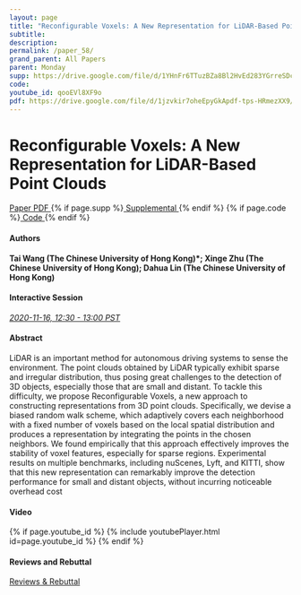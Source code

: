 ```yaml
---
layout: page
title: "Reconfigurable Voxels: A New Representation for LiDAR-Based Point Clouds"
subtitle: 
description:
permalink: /paper_58/
grand_parent: All Papers
parent: Monday
supp: https://drive.google.com/file/d/1YHnFr6TTuzBZa8Bl2HvEd283YGrreSDc/view
code: 
youtube_id: qooEVl8XF9o
pdf: https://drive.google.com/file/d/1jzvkir7oheEpyGkApdf-tps-HRmezXX9/view
---
```


# Reconfigurable Voxels: A New Representation for LiDAR-Based Point Clouds

<a href="https://drive.google.com/file/d/1jzvkir7oheEpyGkApdf-tps-HRmezXX9/view" target="_blank" rel="noopener noreferrer" class="btn btn-blue"><i class="fa fa-file-text-o" aria-hidden="true"></i> Paper PDF </a> {% if page.supp %}<a href="https://drive.google.com/file/d/1YHnFr6TTuzBZa8Bl2HvEd283YGrreSDc/view" target="_blank" rel="noopener noreferrer" class="btn btn-green"><i class="fa fa-file-text-o" aria-hidden="true"></i> Supplemental </a>{% endif %} {% if page.code %}<a href="" target="_blank" rel="noopener noreferrer" class="btn"><i class="fa fa-github" aria-hidden="true"></i> Code </a>{% endif %} 

#### Authors
**Tai Wang (The Chinese University of Hong Kong)*; Xinge Zhu (The Chinese University of Hong Kong); Dahua Lin (The Chinese University of Hong Kong)**

#### Interactive Session
<a href="https://pheedloop.com/corl2020/virtual/?page=sessions&section=SESOZL15JH56A2JOY" target="_blank" rel="noopener noreferrer"><em>2020-11-16, 12:30 - 13:00 PST </em></a>

#### Abstract
LiDAR is an important method for autonomous driving systems to sense the environment. The point clouds obtained by LiDAR typically exhibit sparse and irregular distribution, thus posing great challenges to the detection of 3D objects, especially those that are small and distant. To tackle this difficulty, we propose Reconfigurable Voxels, a new approach to constructing representations from 3D point clouds. Specifically, we devise a biased random walk scheme, which adaptively covers each neighborhood with a fixed number of voxels based on the local spatial distribution and produces a representation by integrating the points in the chosen neighbors. We found empirically that this approach effectively improves the stability of voxel features, especially for sparse regions. Experimental results on multiple benchmarks, including nuScenes, Lyft, and KITTI, show that this new representation can remarkably improve the detection performance for small and distant objects, without incurring noticeable overhead cost

#### Video
{% if page.youtube_id %}
{% include youtubePlayer.html id=page.youtube_id %}
{% endif %}

#### Reviews and Rebuttal
<a href="https://drive.google.com/file/d/1GZ65oKsu-QYQIgI4NHYTWh3rwCQKcyOF/view" target="_blank" rel="noopener noreferrer" class="btn btn-purple"><i class="fa fa-pencil-square-o" aria-hidden="true"></i> Reviews & Rebuttal </a>

